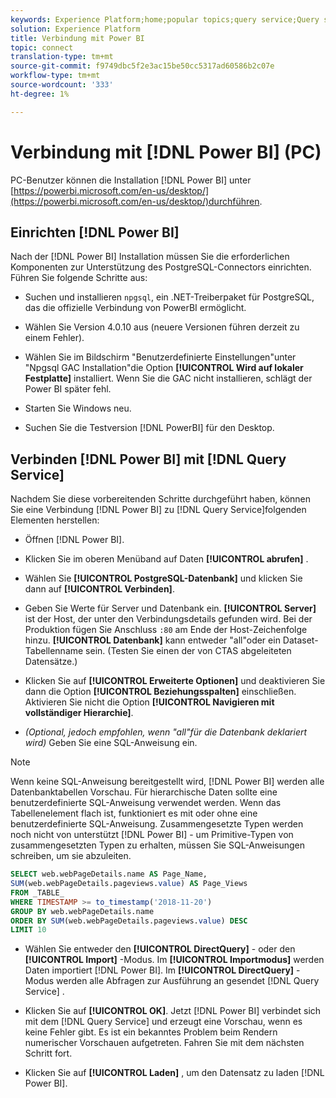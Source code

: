 ```yaml
---
keywords: Experience Platform;home;popular topics;query service;Query service;Power BI;power bi;connect to query service;
solution: Experience Platform
title: Verbindung mit Power BI
topic: connect
translation-type: tm+mt
source-git-commit: f9749dbc5f2e3ac15be50cc5317ad60586b2c07e
workflow-type: tm+mt
source-wordcount: '333'
ht-degree: 1%

---
```



# Verbindung mit [!DNL Power BI] (PC)

PC-Benutzer können die Installation [!DNL Power BI] unter [https://powerbi.microsoft.com/en-us/desktop/](https://powerbi.microsoft.com/en-us/desktop/)durchführen.

## Einrichten [!DNL Power BI]

Nach der [!DNL Power BI] Installation müssen Sie die erforderlichen Komponenten zur Unterstützung des PostgreSQL-Connectors einrichten. Führen Sie folgende Schritte aus:

- Suchen und installieren `npgsql`, ein .NET-Treiberpaket für PostgreSQL, das die offizielle Verbindung von PowerBI ermöglicht.

- Wählen Sie Version 4.0.10 aus (neuere Versionen führen derzeit zu einem Fehler).

- Wählen Sie im Bildschirm &quot;Benutzerdefinierte Einstellungen&quot;unter &quot;Npgsql GAC Installation&quot;die Option **[!UICONTROL Wird auf lokaler Festplatte]** installiert. Wenn Sie die GAC nicht installieren, schlägt der Power BI später fehl.

- Starten Sie Windows neu.

- Suchen Sie die Testversion [!DNL PowerBI] für den Desktop.

## Verbinden [!DNL Power BI] mit [!DNL Query Service]

Nachdem Sie diese vorbereitenden Schritte durchgeführt haben, können Sie eine Verbindung [!DNL Power BI] zu [!DNL Query Service]folgenden Elementen herstellen:

- Öffnen [!DNL Power BI].

- Klicken Sie im oberen Menüband auf Daten **[!UICONTROL abrufen]** .

- Wählen Sie **[!UICONTROL PostgreSQL-Datenbank]** und klicken Sie dann auf **[!UICONTROL Verbinden]**.

- Geben Sie Werte für Server und Datenbank ein. **[!UICONTROL Server]** ist der Host, der unter den Verbindungsdetails gefunden wird. Bei der Produktion fügen Sie Anschluss `:80` am Ende der Host-Zeichenfolge hinzu. **[!UICONTROL Datenbank]** kann entweder &quot;all&quot;oder ein Dataset-Tabellenname sein. (Testen Sie einen der von CTAS abgeleiteten Datensätze.)

- Klicken Sie auf **[!UICONTROL Erweiterte Optionen]** und deaktivieren Sie dann die Option **[!UICONTROL Beziehungsspalten]** einschließen. Aktivieren Sie nicht die Option **[!UICONTROL Navigieren mit vollständiger Hierarchie]**.

- *(Optional, jedoch empfohlen, wenn &quot;all&quot;für die Datenbank deklariert wird)* Geben Sie eine SQL-Anweisung ein.

>[!NOTE]
>
>Wenn keine SQL-Anweisung bereitgestellt wird, [!DNL Power BI] werden alle Datenbanktabellen Vorschau. Für hierarchische Daten sollte eine benutzerdefinierte SQL-Anweisung verwendet werden. Wenn das Tabellenelement flach ist, funktioniert es mit oder ohne eine benutzerdefinierte SQL-Anweisung. Zusammengesetzte Typen werden noch nicht von unterstützt [!DNL Power BI] - um Primitive-Typen von zusammengesetzten Typen zu erhalten, müssen Sie SQL-Anweisungen schreiben, um sie abzuleiten.

```sql
SELECT web.webPageDetails.name AS Page_Name, 
SUM(web.webPageDetails.pageviews.value) AS Page_Views 
FROM _TABLE_ 
WHERE TIMESTAMP >= to_timestamp('2018-11-20')
GROUP BY web.webPageDetails.name 
ORDER BY SUM(web.webPageDetails.pageviews.value) DESC 
LIMIT 10
```

- Wählen Sie entweder den **[!UICONTROL DirectQuery]** - oder den **[!UICONTROL Import]** -Modus. Im **[!UICONTROL Importmodus]** werden Daten importiert [!DNL Power BI]. Im **[!UICONTROL DirectQuery]** -Modus werden alle Abfragen zur Ausführung an gesendet [!DNL Query Service] .

- Klicken Sie auf **[!UICONTROL OK]**. Jetzt [!DNL Power BI] verbindet sich mit dem [!DNL Query Service] und erzeugt eine Vorschau, wenn es keine Fehler gibt. Es ist ein bekanntes Problem beim Rendern numerischer Vorschauen aufgetreten. Fahren Sie mit dem nächsten Schritt fort.

- Klicken Sie auf **[!UICONTROL Laden]** , um den Datensatz zu laden [!DNL Power BI].
